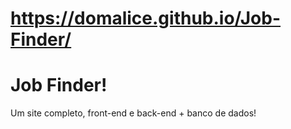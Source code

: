 # https://domalice.github.io/Job-Finder/

# Job Finder!
Um site completo, front-end e back-end + banco de dados!
